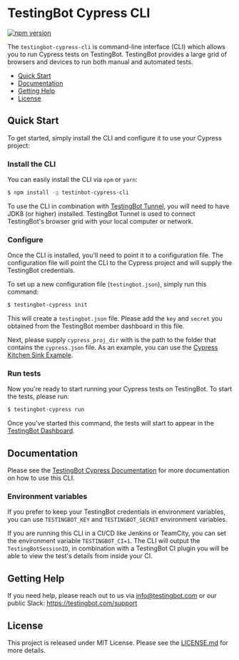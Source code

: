 # TestingBot Cypress CLI
[![npm version](https://badge.fury.io/js/testingbot-cypress-cli.svg)](https://badge.fury.io/js/testingbot-cypress-cli)

The `testingbot-cypress-cli` is command-line interface (CLI) which
allows you to run Cypress tests on TestingBot. TestingBot provides a 
large grid of browsers and devices to run both manual and automated tests.

-   [Quick Start](#quick-start)
-   [Documentation](#documentation)
-   [Getting Help](#getting-help)
-   [License](#license)

## Quick Start
To get started, simply install the CLI and configure it to use your Cypress project:

### Install the CLI

You can easily install the CLI via `npm` or `yarn`:

```bash
$ npm install -g testinbot-cypress-cli
```

To use the CLI in combination with [TestingBot Tunnel](https://testingbot.com/support/other/tunnel), you will need to have JDK8 (or higher) installed.
TestingBot Tunnel is used to connect TestingBot's browser grid with your local computer or network.

### Configure

Once the CLI is installed, you'll need to point it to a configuration file.
The configuration file will point the CLI to the Cypress project and will supply
the TestingBot credentials.

To set up a new configuration file (`testingbot.json`), simply run this command:

```bash
$ testingbot-cypress init
```

This will create a `testingbot.json` file. Please add the `key` and `secret` you obtained from the TestingBot member dashboard in this file.

Next, please supply `cypress_proj_dir` with is the path to the folder that contains the `cypress.json` file.
As an example, you can use the [Cypress Kitchen Sink Example](https://github.com/cypress-io/cypress-example-kitchensink).

### Run tests

Now you're ready to start running your Cypress tests on TestingBot.
To start the tests, please run:
```bash
$ testingbot-cypress run
```

Once you've started this command, the tests will start to appear in the [TestingBot Dashboard](https://testingbot.com/members).

## Documentation

Please see the [TestingBot Cypress Documentation](https://testingbot.com/support/cypress) for more documentation on how to use this CLI.
### Environment variables

If you prefer to keep your TestingBot credentials in environment variables, you can use `TESTINGBOT_KEY` and `TESTINGBOT_SECRET` environment variables.

If you are running this CLI in a CI/CD like Jenkins or TeamCity, you can set the
environment variable `TESTINGBOT_CI=1`. The CLI will output the `TestingBotSessionID`, in combination
with a TestingBot CI plugin you will be able to view the test's details from inside your CI.

## Getting Help

If you need help, please reach out to us via info@testingbot.com or our public Slack: https://testingbot.com/support

## License

This project is released under MIT License. Please see the
[LICENSE.md](LICENSE.md) for more details.

